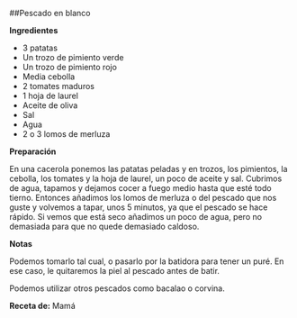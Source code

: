 ##Pescado en blanco

**Ingredientes**

- 3 patatas
- Un trozo de pimiento verde
- Un trozo de pimiento rojo
- Media cebolla
- 2 tomates maduros
- 1 hoja de laurel
- Aceite de oliva
- Sal
- Agua
- 2 o 3 lomos de merluza

**Preparación**

En una cacerola ponemos las patatas peladas y en trozos, los pimientos, la cebolla, los tomates y la hoja de laurel, un poco de aceite y sal. Cubrimos de agua, tapamos y dejamos cocer a fuego medio hasta que esté todo tierno. Entonces añadimos los lomos de merluza o del pescado que nos guste y volvemos a tapar, unos 5 minutos, ya que el pescado se hace rápido. Si vemos que está seco añadimos un poco de agua, pero no demasiada para que no quede demasiado caldoso.

**Notas**

Podemos tomarlo tal cual, o pasarlo por la batidora para tener un puré. En ese caso, le quitaremos la piel al pescado antes de batir.

Podemos utilizar otros pescados como bacalao o corvina.

**Receta de:** Mamá